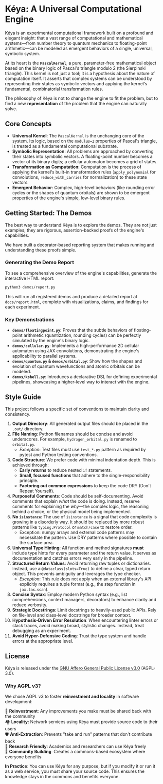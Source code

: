 # Kéya: A Universal Computational Engine

Kéya is an experimental computational framework built on a profound and elegant insight: that a vast range of computational and mathematical systems—from number theory to quantum mechanics to floating-point arithmetic—can be modeled as emergent behaviors of a single, universal, symbolic system.

At its heart is the **`PascalKernel`**, a pure, parameter-free mathematical object based on the binary logic of Pascal's triangle modulo 2 (the Sierpinski triangle). This kernel is not just a tool; it is a hypothesis about the nature of computation itself. It asserts that complex systems can be understood by representing their states as symbolic vectors and applying the kernel's fundamental, combinatorial transformation rules.

The philosophy of Kéya is not to change the engine to fit the problem, but to find a new **representation** of the problem that the engine can naturally solve.

## Core Concepts

*   **Universal Kernel**: The `PascalKernel` is the unchanging core of the system. Its logic, based on the `modulus=2` properties of Pascal's triangle, is treated as a fundamental computational substrate.
*   **Symbolic Representation**: All problems are approached by converting their states into symbolic vectors. A floating-point number becomes a vector of its binary digits; a cellular automaton becomes a grid of states.
*   **Transformation as Computation**: Computation is the process of applying the kernel's built-in transformation rules (`apply_polynomial` for convolutions, `reduce_with_carries` for normalization) to these state vectors.
*   **Emergent Behavior**: Complex, high-level behaviors (like rounding error cycles or the shapes of quantum orbitals) are shown to be emergent properties of the engine's simple, low-level binary rules.

## Getting Started: The Demos

The best way to understand Kéya is to explore the demos. They are not just examples; they are rigorous, assertion-backed proofs of the engine's capabilities.

We have built a decorator-based reporting system that makes running and understanding these proofs simple.

### Generating the Demo Report

To see a comprehensive overview of the engine's capabilities, generate the interactive HTML report:

```bash
python3 demos/report.py
```

This will run all registered demos and produce a detailed report at `docs/report.html`, complete with visualizations, claims, and findings for each experiment.

### Key Demonstrations

*   **`demos/floatingpoint.py`**: Proves that the subtle behaviors of floating-point arithmetic (quantization, rounding cycles) can be perfectly simulated by the engine's binary logic.
*   **`demos/cellular.py`**: Implements a high-performance 2D cellular automaton using JAX convolutions, demonstrating the engine's applicability to parallel systems.
*   **`demos/quantum.py` & `demos/orbital.py`**: Show how the shapes and evolution of quantum wavefunctions and atomic orbitals can be modeled.
*   **`demos/kshell.py`**: Introduces a declarative DSL for defining experimental pipelines, showcasing a higher-level way to interact with the engine.

## Style Guide

This project follows a specific set of conventions to maintain clarity and consistency.

1.  **Output Directory**: All generated output files should be placed in the `.out/` directory.
2.  **File Naming**: Python filenames should be concise and avoid underscores. For example, `hydrogen_orbital.py` is renamed to `orbital.py`.
    -   *Exception*: Test files must use `test_*.py` pattern as required by pytest and Python testing conventions.
3.  **Code Structure**: We prefer code with minimal indentation depth. This is achieved through:
    -   **Early returns** to reduce nested `if` statements.
    -   **Small, focused functions** that adhere to the single-responsibility principle.
    -   **Factoring out common expressions** to keep the code DRY (Don't Repeat Yourself). 
4.  **Purposeful Comments**: Code should be self-documenting. Avoid comments that explain *what* the code is doing. Instead, reserve comments for explaining the *why*—the complex logic, the reasoning behind a choice, or the physical model being implemented.
5.  **No `isinstance`**: The use of `isinstance` is a signal that code complexity is growing in a disorderly way. It should be replaced by more robust patterns like `typing.Protocol` or `match/case` to restore order.
    -   Exception: numpy arrays and external code patterns may necessitate the pattern. Use DRY patterns where possible to contain the surface area.
6.  **Universal Type Hinting**: All function and method signatures **must** include type hints for every parameter and the return value. It serves as documentation and catches errors very early in the pipeline.
7.  **Structured Return Values**: Avoid returning raw tuples or dictionaries. Instead, use a `@dataclass(slots=True)` to define a clear, typed return object. This prevents ambiguity and leverages the type checker.
    -   *Exception*: This rule does not apply when an external library's API explicitly requires a tuple format (e.g., the step function in `jax.lax.scan`).
8.  **Concise Syntax**: Employ modern Python syntax (e.g., list comprehensions, context managers, decorators) to enhance clarity and reduce verbosity.
9.  **Strategic Docstrings**: Limit docstrings to heavily-used public APIs. Rely on file-level and class-level docstrings for broader context.
10. **Hypothesis-Driven Error Resolution**: When encountering linter errors or stack traces, avoid making broad, stylistic changes. Instead, treat debugging as an experiment.
11. **Avoid Hyper-Defensive Coding**: Trust the type system and handle errors at the appropriate level.

## License

Kéya is released under the [GNU Affero General Public License v3.0](LICENSE) (AGPL-3.0). 

### Why AGPL v3?

We chose AGPL v3 to foster **reinvestment and locality** in software development:

🔄 **Reinvestment**: Any improvements you make must be shared back with the community  
🏘️ **Locality**: Network services using Kéya must provide source code to their users  
🛡️ **Anti-Extraction**: Prevents "take and run" patterns that don't contribute back  
🔬 **Research Friendly**: Academics and researchers can use Kéya freely  
🤝 **Community Building**: Creates a commons-based ecosystem where everyone benefits

**In Practice**: You can use Kéya for any purpose, but if you modify it or run it as a web service, you must share your source code. This ensures the knowledge stays in the commons and benefits everyone.